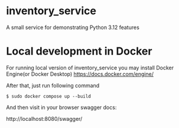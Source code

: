 # inventory_service
A small service for demonstrating Python 3.12 features

# Local development in Docker

For running local version of inventory_service you may install Docker Engine(or Docker Desktop)
https://docs.docker.com/engine/

After that, just run following command
```
$ sudo docker compose up --build
```

And then visit in your browser swagger docs:

http://localhost:8080/swagger/
